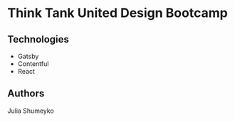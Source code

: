 # Think Tank United Design Bootcamp

## Technologies

- Gatsby
- Contentful
- React

## Authors

Julia Shumeyko
